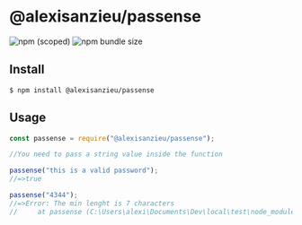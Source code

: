 # @alexisanzieu/passense

![npm (scoped)](https://img.shields.io/npm/v/@alexisanzieu/passense.svg)
![npm bundle size](https://img.shields.io/bundlephobia/min/@alexisanzieu/passense.svg)

## Install

```
$ npm install @alexisanzieu/passense
```

## Usage

```js
const passense = require("@alexisanzieu/passense");

//You need to pass a string value inside the function

passense("this is a valid password");
//=>true

passense("4344");
//=>Error: The min lenght is 7 characters
//     at passense (C:\Users\alexi\Documents\Dev\local\test\node_modules\@alexisanzieu\passense\build\index.js:3:15)
```